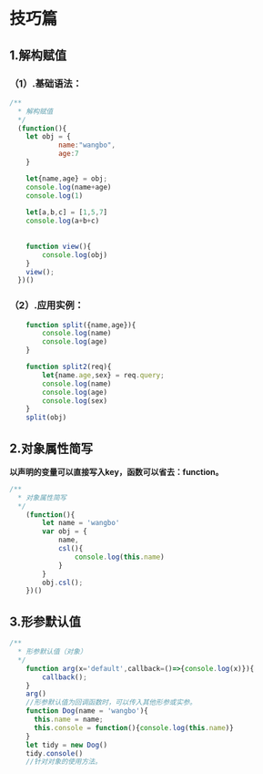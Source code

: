 # 技巧篇

## 1.解构赋值

### （1）.基础语法：

```javascript
/**
  * 解构赋值
  */
  (function(){
	let obj = {
			name:"wangbo",
			age:7
	}

	let{name,age} = obj;
	console.log(name+age)
	console.log(1)
	
	let[a,b,c] = [1,5,7]
	console.log(a+b+c)
	
	
	function view(){
		console.log(obj)
	}
	view();
  })()
```

### （2）.应用实例：

```javascript
	function split({name,age}){
		console.log(name)
		console.log(age)
	}

	function split2(req){
		let{name.age,sex} = req.query;
		console.log(name)
		console.log(age)
		console.log(sex)
	}
	split(obj)
```

## 2.对象属性简写

**以声明的变量可以直接写入key，函数可以省去：function。**

```javascript
/**
  * 对象属性简写
  */
	(function(){
		let name = 'wangbo'
		var obj = {
			name,
			csl(){
				console.log(this.name)
			}
		}
		obj.csl();
	})()
```

## 3.形参默认值

```javascript
/**
  * 形参默认值（对象）
  */
    function arg(x='default',callback=()=>{console.log(x)}){
		callback();
    }
    arg()
    //形参默认值为回调函数时，可以传入其他形参或实参。
    function Dog(name = 'wangbo'){
	  this.name = name;
	  this.console = function(){console.log(this.name)}
    }
    let tidy = new Dog()
    tidy.console()
    //针对对象的使用方法。
```

